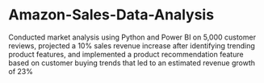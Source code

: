 # Amazon-Sales-Data-Analysis
Conducted market analysis using Python and Power BI on 5,000 customer reviews, projected a 10% sales revenue increase after identifying trending product features, and implemented a product recommendation feature based on customer buying trends that led to an estimated revenue growth of 23%
